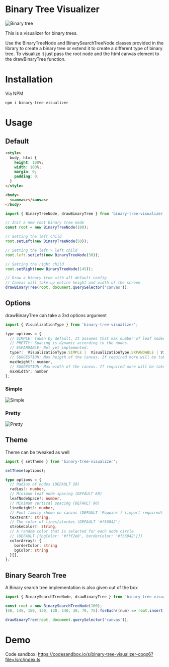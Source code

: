 # Binary Tree Visualizer
![Binary tree](https://user-images.githubusercontent.com/22812597/133884350-4ff8845a-d62f-46d1-b087-12f62cec9c5d.png)

This is a visualizer for binary trees.

Use the BinaryTreeNode and BinarySearchTreeNode classes provided in the library to create a binary tree or extend it to create a different type of binary tree.
To visualize it just pass the root node and the html canvas element to the drawBinaryTree function.

# Installation
Via NPM

```
npm i binary-tree-visualizer
```

# Usage

## Default

```html
<style>
  body, html {
    height: 100%;
    width: 100%;
    margin: 0;
    padding: 0;
  }
</style>

<body>
  <canvas></canvas>
</body>
```

```js
import { BinaryTreeNode, drawBinaryTree } from 'binary-tree-visualizer';

// Init a new root binary tree node
const root = new BinaryTreeNode(100);

// Setting the left child
root.setLeft(new BinaryTreeNode(50));

// Setting the left > left child
root.left.setLeft(new BinaryTreeNode(30));

// Setting the right child
root.setRight(new BinaryTreeNode(145));

// Draw a binary tree with all default config
// Canvas will take up entire height and width of the screen
drawBinaryTree(root, document.querySelector('canvas'));
```

## Options
drawBinaryTree can take a 3rd options argument

```js
import { VisualizationType } from 'binary-tree-visualizer';

type options = {
  // SIMPLE: Taken by default. It assumes that max number of leaf nodes are present and decides the spacing accordingly
  // PRETTY: Spacing is dynamic according to the nodes.
  // EXPANDABLE: Not yet implemented.
  type?:  VisualizationType.SIMPLE |  VisualizationType.EXPANDABLE | VisualizationType.PRETTY,
  // SUGGESTION: Max heigth of the canvas. If required more will be taken
  maxHeight?: number,
  // SUGGESTION: Max width of the canvas. If required more will be taken
  maxWidth?: number
};
```
### Simple
![Simple](https://user-images.githubusercontent.com/22812597/133932192-48923490-010f-4835-a15a-827c8cb732a3.png)

### Pretty
![Pretty](https://user-images.githubusercontent.com/22812597/133932200-cb612622-1e4c-4cc7-a905-317b638987b4.png)

## Theme
Theme can be tweaked as well
```js
import { setTheme } from 'binary-tree-visualizer';

setTheme(options);
```

```ts
type options = {
  // Radius of nodes (DEFAULT 20)
  radius?: number,
  // Minimum leaf node spacing (DEFAULT 60)
  leafNodeSpace?: number,
  // Minimum vertical spacing (DEFAULT 90)
  lineHeight?: number,
  // Font family shown on canvas (DEFAULT 'Poppins') (import required)
  textFont?: string,
  // The color of lines/storkes (DEFAULT '#f56042')
  strokeColor?: string,
  // A random color that is selected for each node circle
  // (DEFAULT [{bgColor: '#fff2e0', borderColor: '#f56042'}])
  colorArray?: {
    borderColor: string
    bgColor: string
  }[],
};
```
## Binary Search Tree
A Binary search tree implementation is also given out of the box

```js
import { BinarySearchTreeNode, drawBinaryTree } from 'binary-tree-visualizer';

const root = new BinarySearchTreeNode(100);
[50, 145, 150, 130, 120, 140, 30, 70, 75].forEach((num) => root.insert(num));

drawBinaryTree(root, document.querySelector('canvas'));
```

# Demo

Code sandbox: https://codesandbox.io/s/binary-tree-visualizer-coqx6?file=/src/index.ts
